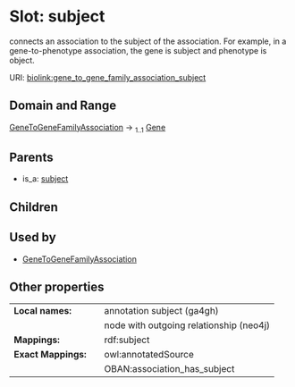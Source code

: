 
# Slot: subject


connects an association to the subject of the association. For example, in a gene-to-phenotype association, the gene is subject and phenotype is object.

URI: [biolink:gene_to_gene_family_association_subject](https://w3id.org/biolink/vocab/gene_to_gene_family_association_subject)


## Domain and Range

[GeneToGeneFamilyAssociation](GeneToGeneFamilyAssociation.md) &#8594;  <sub>1..1</sub> [Gene](Gene.md)

## Parents

 *  is_a: [subject](subject.md)

## Children


## Used by

 * [GeneToGeneFamilyAssociation](GeneToGeneFamilyAssociation.md)

## Other properties

|  |  |  |
| --- | --- | --- |
| **Local names:** | | annotation subject (ga4gh) |
|  | | node with outgoing relationship (neo4j) |
| **Mappings:** | | rdf:subject |
| **Exact Mappings:** | | owl:annotatedSource |
|  | | OBAN:association_has_subject |

